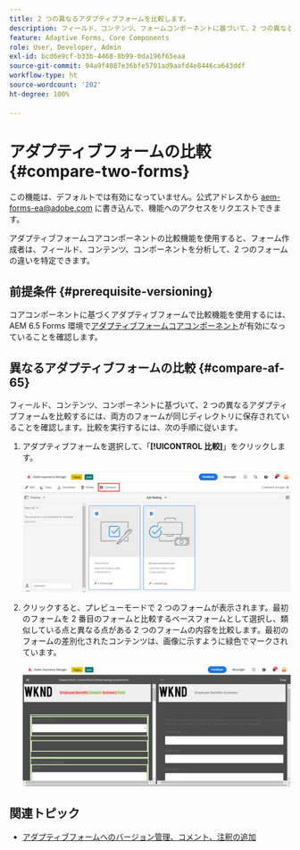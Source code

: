 ```yaml
---
title: 2 つの異なるアダプティブフォームを比較します。
description: フィールド、コンテンツ、フォームコンポーネントに基づいて、2 つの異なるフォームを比較します。
feature: Adaptive Forms, Core Components
role: User, Developer, Admin
exl-id: bcd6e9cf-b33b-4468-8b99-0da196f65eaa
source-git-commit: 94a9f4087e36bfe5701ad9aafd4e8446ca643ddf
workflow-type: ht
source-wordcount: '202'
ht-degree: 100%

---
```


# アダプティブフォームの比較 {#compare-two-forms}

<!--
<span class="preview"> This feature is under the early adopter program. If you’re interested in joining our early access program for this feature, send an email from your official address to aem-forms-ea@adobe.com to request access </span>
-->

<span class="preview">この機能は、デフォルトでは有効になっていません。公式アドレスから aem-forms-ea@adobe.com に書き込んで、機能へのアクセスをリクエストできます。</span>

アダプティブフォームコアコンポーネントの比較機能を使用すると、フォーム作成者は、フィールド、コンテンツ、コンポーネントを分析して、2 つのフォームの違いを特定できます。

## 前提条件 {#prerequisite-versioning}

コアコンポーネントに基づくアダプティブフォームで比較機能を使用するには、AEM 6.5 Forms 環境で[アダプティブフォームコアコンポーネント](https://experienceleague.adobe.com/ja/docs/experience-manager-65/content/forms/adaptive-forms-core-components/enable-adaptive-forms-core-components)が有効になっていることを確認します。

## 異なるアダプティブフォームの比較 {#compare-af-65}

フィールド、コンテンツ、コンポーネントに基づいて、2 つの異なるアダプティブフォームを比較するには、両方のフォームが同じディレクトリに保存されていることを確認します。比較を実行するには、次の手順に従います。

1. アダプティブフォームを選択して、「**[!UICONTROL 比較]**」をクリックします。

   ![アダプティブフォームの比較](/help/forms/using/assets/compare-two-forms.png)

1. クリックすると、プレビューモードで 2 つのフォームが表示されます。最初のフォームを 2 番目のフォームと比較するベースフォームとして選択し、類似している点と異なる点がある 2 つのフォームの内容を比較します。最初のフォームの差別化されたコンテンツは、画像に示すように緑色でマークされています。

   ![比較したフォーム](/help/forms/using/assets/compared-forms.png)

## 関連トピック

* [アダプティブフォームへのバージョン管理、コメント、注釈の追加](/help/forms/using/add-versioning-reviews-comments.md)
